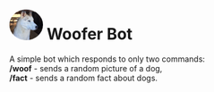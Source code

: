 # <img src="static/dog.jpg" width="60" style="border-radius: 50%;" /> Woofer Bot
A simple bot which responds to only two commands:  
**/woof** - sends a random picture of a dog,  
**/fact** - sends a random fact about dogs.  
